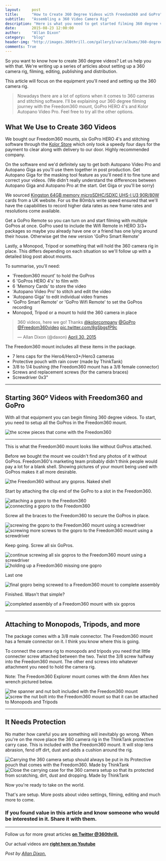 ```yaml
---
layout:     post
title:      "How to Create 360 Degree Videos with Freedom360 and GoPro"
subtitle:   "Assembling a 360 Video Camera Rig"
description: "Here is what you need to get started filming 360 degree videos. The equipment that's included and how to setup the 360 camera"
date:       2015-08-23 12:00:00
author:     "Allan Dixon"
category:   "blog"
header-img: "http://images.360thrill.com/gallery3/var/albums/360-degree-gopro-camera/360-camera-setting-up-freedom360-screwing-3.jpg"
comments: True
---
```


<p>So you want to know how to create 360 degree videos? Let us help you with that. We're writing up a series of articles about setting up a 360 camera rig, filming, editing, publishing and distribution.</p>

<p>This article will focus on the equipment you'll need and setting up the 360 camera rig.</p>

<blockquote>Nowadays there are a lot of options when it comes to 360 cameras and stitching software. I'll be explaining our 360 degree filming journey with the Freedom360 mount, GoPro HERO 4's and Kolor Autopano Video Pro. Feel free to try all the other options.</blockquote>


<h2 class="section-heading">What We Use to Create 360 Videos</h2>

<p>We bought our Freedom360 mounts, six GoPro HERO 4's and stitching software through the <a href="http://store.kolor.com/?___store=eng&___from_store=default"  target="_blank" >Kolor Store</a> which only took a speedy four days for the payment to clear along with delivery to our door. Highly recommended company.</p>

<p>On the software end we'd definitely say to get both Autopano Video Pro and Autopano Giga as you'll use them together in post production. Get Autopano Giga for the masking tool feature as you'll need it to fine tune and correct your videos. (We didn't really understand the differences between Autopano Giga and Autopano Pro at the start. Get Giga or you'll be sorry)</p>

<p>We sourced <a href="http://www.kingston.com/en/flash/microsd_cards#sdca3"  target="_blank">Kingston 64GB memory microSDHC/SDXC UHS-I U3 90R/80W</a> cards from a UK website. For us the 80mb/s write speed ensured that we'll have the capabilities to record higher data rates as new frame rates and resolutions come available.</p>

<p>Get a GoPro Remote so you can turn on and start filming with multiple GoPros at once. GoPro used to include the Wifi Remote in HERO 3/3+ packages so maybe you already have one or a friend has one lying around their house. Otherwise get the new version 'GoPro Smart Remote'</p>

<p>Lastly, a Monopod, Tripod or something that will hold the 360 camera rig in place. This differs depending on each situation so we'll follow up with a detailed blog post about mounts.</p>

<p>To summarise, you'll need:</p>
<ul>
<li>'Freedom360 mount' to hold the GoPros</li>
<li>6 'GoPros HERO 4's' to film with</li>
<li>6 'Memory Cards' to store the video</li>
<li>'Autopano Video Pro' to stitch and edit the video</li>
<li>'Autopano Giga' to edit individual video frames</li>
<li>'GoPro Smart Remote' or 'GoPro Wifi Remote' to set the GoPros recording</li>
<li>Monopod, Tripod or a mount to hold the 360 camera in place</li>
</ul>

<p></p>


<blockquote class="twitter-tweet" lang="en"><p lang="en" dir="ltr">360 videos, here we go! Thanks <a href="https://twitter.com/kolorcompany">@kolorcompany</a> <a href="https://twitter.com/GoPro">@GoPro</a> <a href="https://twitter.com/Freedom360video">@Freedom360video</a> <a href="http://t.co/8gSbgsfP9c">pic.twitter.com/8gSbgsfP9c</a></p>&mdash; Allan Dixon (@daxon) <a href="https://twitter.com/daxon/status/593782968470089728">April 30, 2015</a></blockquote>
<script async src="//platform.twitter.com/widgets.js" charset="utf-8"></script>

<p>The Freedom360 mount includes all these items in the package.</p>
<ul>
<li>7 lens caps for the Hero4/Hero3+/Hero3 cameras</li>
<li>Protective pouch with rain cover (made by ThinkTank)</li>
<li>3/8 to 1/4 bushing (the Freedom360 mount has a 3/8 female connector)</li>
<li>Screws and replacement screws (for the camera braces)</li>
<li>Screwdriver 0x3"</li>
</ul>
<hr>

<h2 class="section-heading">Starting 360º Videos with Freedom360 and GoPro</h2>
<p>With all that equipment you can begin filming 360 degree videos. To start, you need to setup all the GoPros in the Freedom360 mount.</p>

<img src="http://images.360thrill.com/gallery3/var/albums/360-degree-gopro-camera/360-camera-setting-up-freedom360-screws.jpg" alt="the screw pieces that come with the Freedom360" title="Freedom360 screw pieces">

<hr>

<p>This is what the Freedom360 mount looks like without GoPros attached.</p>

<p>Before we bought the mount we couldn't find any photos of it without GoPros. Freedom360's marketing team probably didn't think people would pay a lot for a blank shell. Showing pictures of your mount being used with GoPros makes it all more desirable.</p>



<img src="http://images.360thrill.com/gallery3/var/albums/360-degree-gopro-camera/360-camera-setting-up-freedom360-shell.jpg" alt="the Freedom360 without any gopros. Naked shell" title="Freedom360 naked shell. No gopros">


<p>Start by attaching the clip end of the GoPro to a slot in the Freedom360.</p>


<img src="http://images.360thrill.com/gallery3/var/albums/360-degree-gopro-camera/360-camera-setting-up-freedom360-attaching-gopro-2.jpg" alt="attaching a gopro to the Freedom360" title="Attaching a gopro to the Freedom360">

<img src="http://images.360thrill.com/gallery3/var/albums/360-degree-gopro-camera/360-camera-setting-up-freedom360-attaching-gopro.jpg" alt="connecting a gopro to the Freedom360" title="connecting a gopro to the Freedom360">

<p>Screw all the braces to the Freedom360 to secure the GoPros in place.</p>

<img src="http://images.360thrill.com/gallery3/var/albums/360-degree-gopro-camera/360-camera-setting-up-freedom360-screwing-4.jpg" alt="screwing the gopro to the Freedom360 mount using a screwdriver" title="screwing a gopro to the Freedom360 mount using a screwdriver">

<img src="http://images.360thrill.com/gallery3/var/albums/360-degree-gopro-camera/360-camera-setting-up-freedom360-screwing-3.jpg" alt="screwing more screws to the gopro to the Freedom360 mount using a screwdriver" title="screwing more screws to a gopro to the Freedom360 mount using a screwdriver">

<p>Keep going. Screw all six GoPros.</p>

<img src="http://images.360thrill.com/gallery3/var/albums/360-degree-gopro-camera/360-camera-setting-up-freedom360-screwing-2.jpg" alt="continue screwing all six gopros to the Freedom360 mount using a screwdriver" title="continue screwing the rest of the gopros to the Freedom360 mount using a screwdriver">



<img src="http://images.360thrill.com/gallery3/var/albums/360-degree-gopro-camera/360-camera-setting-up-freedom360-gopros-assembly.jpg" alt="holding up a Freedom360 missing one gopro" title="Holding a uncomplete Freedom360 mount. One gopro to be attached">

<p>Last one</p>

<img src="http://images.360thrill.com/gallery3/var/albums/360-degree-gopro-camera/360-camera-setting-up-freedom360-screwing-1.jpg" alt="final gopro being screwed to a Freedom360 mount to complete assembly" title="Screwing final gopro to the Freedom360 mount">

<p>Finished. Wasn't that simple?</p>

<img src="http://images.360thrill.com/gallery3/var/albums/360-degree-gopro-camera/360-camera-setting-up-freedom360-complete.jpg" alt="completed assembly of a Freedom360 mount with six gopros" title="Completed assembly of a Freedom360 mount, all the gopros attached and connected">

<hr>


<h2>Attaching to Monopods, Tripods, and more</h2>

<p>The package comes with a 3/8 male connector. The Freedom360 mount has a female connector on it. I think you know where this is going.</p>

<p>To connect the camera rig to monopods and tripods you need that little connecter screw attached between the two. Twist the 3/8 screw halfway into the Freedom360 mount. The other end screws into whatever attachment you need to hold the camera rig.</p>

<p>Note: The Freedom360 Explorer mount comes with the 4mm Allen hex wrench pictured below.</p>

<img src="http://images.360thrill.com/gallery3/var/albums/360-degree-gopro-camera/360-camera-setting-up-freedom360-bolt-nut.jpg" alt="the spanner and nut bolt included with the Freedom360 mount" title="the spanner and nut bolt to be attached to the 360 camera">

<img src="http://images.360thrill.com/gallery3/var/albums/360-degree-gopro-camera/360-camera-setting-up-freedom360-screwing-bolt.jpg" alt="screw the nut bolt into the Freedom360 mount so that it can be attached to Monopods and Tripods" title="the nut that holds the 360 camera to monopods and Tripods">

<hr>

<h2>It Needs Protection</h2>
<p>No matter how careful you are something will inevitably go wrong. When you're on the move place the 360 camera rig in the ThinkTank protective carry case. This is included with the Freedom360 mount. It will stop lens abrasion, fend off dirt, dust and adds a cushion around the rig.</p>

<img src="http://images.360thrill.com/gallery3/var/albums/360-degree-gopro-camera/360-camera-setting-up-freedom360-carry-case.jpg" alt="Carrying the 360 camera setup should always be put in its Protective pouch that comes with the Freedom360. Made by ThinkTank" title="Protective carry case that comes with the Freedom360 mount. Use it to secure and protect your 360 camera rig">

<img src="http://images.360thrill.com/gallery3/var/albums/360-degree-gopro-camera/360-camera-setting-up-freedom360-carry-case-3.jpg" alt="Close the carrying case for the 360 camera setup so that its protected from scratching, dirt, dust and dropping. Made by ThinkTank" title="Protective carry case that comes with the Freedom360 mount. Use it to secure and protect your 360 camera rig against dropping and dirt">
<p>Now you're ready to take on the world.</p>

<p>That's are setup. More posts about video settings, filming, editing and much more to come.</p>

<h3>If you found value in this article and know someone who would be interested in it. Share it with them.</h3>
<hr>

<p>Follow us for more great articles <a href="http://www.twitter.com/360thrill"  target="_blank"><strong>on Twitter @360thrill.</strong></a></p>

<p>Our actual videos are <a href="http://www.twitter.com/360thrill"  target="_blank"><strong>right here on Youtube</strong></a></p>

<em>Post by <a href="http://www.twitter.com/daxon" target="_blank">Allan Dixon.</a></em>

